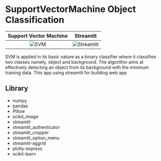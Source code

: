 # SupportVectorMachine Object Classification

Support Vector Machine             |  Streamlit
:-------------------------:|:-------------------------:
![SVM](https://miro.medium.com/max/600/1*Fjj7EblDs2J88GgJmyKL8w.png)  |  ![Streamlit]([https://upload.wikimedia.org/wikipedia/commons/7/77/Streamlit-logo-primary-colormark-darktext.png](https://streamlit.io/images/brand/streamlit-mark-color.svg))

SVM is applied in its basic nature as a binary classifier where it classifies two classes namely, object and background. The algorithm aims at effectively detecting an object from its background with the minimum training data.
This app using streamlit for building web app

## Library
- numpy
- pandas
- Pillow
- scikit_image
- streamlit
- streamlit_authenticator
- streamlit_cropper
- streamlit_option_menu
- streamlit-aggrid
- plotly-express
- scikit-learn
